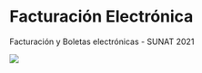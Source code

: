# Facturación Electrónica
Facturación y Boletas electrónicas - SUNAT 2021

<img src="https://perucreative.net/wp-content/uploads/2019/03/icono-de-SUNAT.png"/>